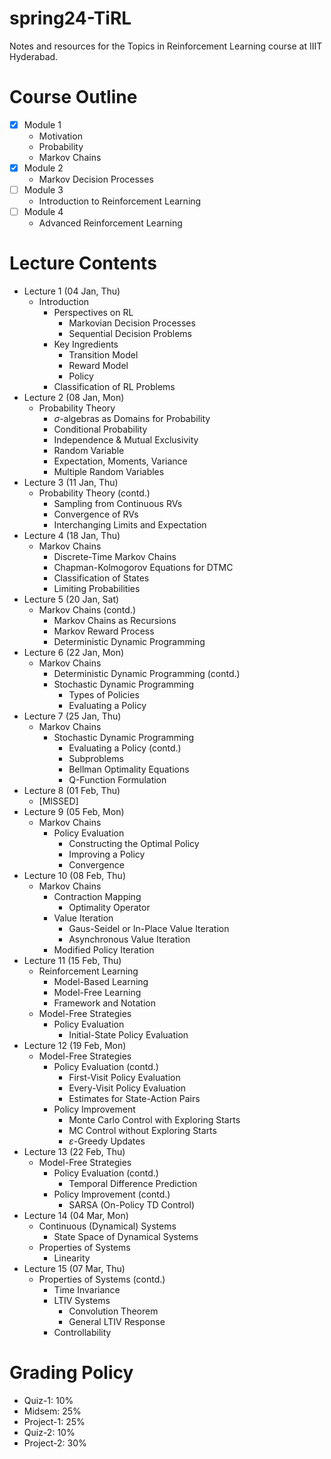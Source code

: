 # spring24-TiRL
Notes and resources for the Topics in Reinforcement Learning course at IIIT Hyderabad.

# Course Outline
- [x] Module 1
    - Motivation
    - Probability
    - Markov Chains
- [x] Module 2
    - Markov Decision Processes
- [ ] Module 3
    - Introduction to Reinforcement Learning
- [ ] Module 4
    - Advanced Reinforcement Learning


# Lecture Contents
* Lecture 1 (04 Jan, Thu)
    - Introduction
        - Perspectives on RL
            - Markovian Decision Processes
            - Sequential Decision Problems
        - Key Ingredients
            - Transition Model
            - Reward Model
            - Policy
        - Classification of RL Problems
* Lecture 2 (08 Jan, Mon)
    - Probability Theory
        - $\sigma$-algebras as Domains for Probability
        - Conditional Probability
        - Independence & Mutual Exclusivity
        - Random Variable
        - Expectation, Moments, Variance
        - Multiple Random Variables
* Lecture 3 (11 Jan, Thu)
    - Probability Theory (contd.)
        - Sampling from Continuous RVs
        - Convergence of RVs
        - Interchanging Limits and Expectation
* Lecture 4 (18 Jan, Thu)
    - Markov Chains
        - Discrete-Time Markov Chains
        - Chapman-Kolmogorov Equations for DTMC
        - Classification of States
        - Limiting Probabilities
* Lecture 5 (20 Jan, Sat)
    - Markov Chains (contd.)
        - Markov Chains as Recursions
        - Markov Reward Process
        - Deterministic Dynamic Programming
* Lecture 6 (22 Jan, Mon)
    - Markov Chains
        - Deterministic Dynamic Programming (contd.)
        - Stochastic Dynamic Programming
            - Types of Policies
            - Evaluating a Policy
* Lecture 7 (25 Jan, Thu)
    - Markov Chains
        - Stochastic Dynamic Programming
            - Evaluating a Policy (contd.)
            - Subproblems
            - Bellman Optimality Equations
            - Q-Function Formulation
* Lecture 8 (01 Feb, Thu)
    - [MISSED]
* Lecture 9 (05 Feb, Mon)
    - Markov Chains
        - Policy Evaluation
            - Constructing the Optimal Policy
            - Improving a Policy
            - Convergence
* Lecture 10 (08 Feb, Thu)
    - Markov Chains
        - Contraction Mapping
            - Optimality Operator
        - Value Iteration
            - Gaus-Seidel or In-Place Value Iteration
            - Asynchronous Value Iteration
        - Modified Policy Iteration
* Lecture 11 (15 Feb, Thu)
    - Reinforcement Learning
        - Model-Based Learning
        - Model-Free Learning
        - Framework and Notation
    - Model-Free Strategies
        - Policy Evaluation
            - Initial-State Policy Evaluation
* Lecture 12 (19 Feb, Mon)
    - Model-Free Strategies
        - Policy Evaluation (contd.)
            - First-Visit Policy Evaluation
            - Every-Visit Policy Evaluation
            - Estimates for State-Action Pairs
        - Policy Improvement
            - Monte Carlo Control with Exploring Starts
            - MC Control without Exploring Starts
            - $\varepsilon$-Greedy Updates
* Lecture 13 (22 Feb, Thu)
    - Model-Free Strategies
        - Policy Evaluation (contd.)
            - Temporal Difference Prediction
        - Policy Improvement (contd.)
            - SARSA (On-Policy TD Control)
* Lecture 14 (04 Mar, Mon)
    - Continuous (Dynamical) Systems
        - State Space of Dynamical Systems
    - Properties of Systems
        - Linearity
* Lecture 15 (07 Mar, Thu)
    - Properties of Systems (contd.)
        - Time Invariance
        - LTIV Systems
            - Convolution Theorem
            - General LTIV Response
        - Controllability

# Grading Policy
* Quiz-1: 10%
* Midsem: 25%
* Project-1: 25%
* Quiz-2: 10%
* Project-2: 30%